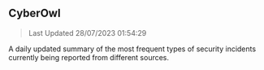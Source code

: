 ## CyberOwl 
> Last Updated 28/07/2023 01:54:29 


A daily updated summary of the most frequent types of security incidents currently being reported from different sources.

